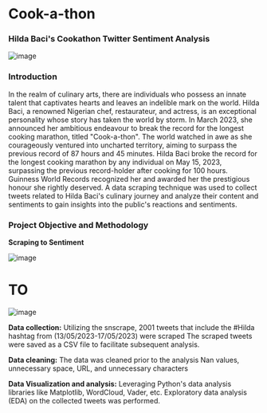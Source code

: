 # Cook-a-thon
### Hilda Baci's Cookathon Twitter Sentiment Analysis
 ![image](https://github.com/Egunjobi-Tunde/Cook-a-thon/assets/105982006/2dcd8050-e5ad-4d28-a57d-c35e95d45475)
### Introduction
In the realm of culinary arts, there are individuals who possess an innate talent that captivates hearts and leaves an indelible mark on the world. Hilda Baci, a renowned Nigerian chef, restaurateur, and actress, is an exceptional personality whose story has taken the world by storm. In March 2023, she announced her ambitious endeavour to break the record for the longest cooking marathon, titled "Cook-a-thon". The world watched in awe as she courageously ventured into uncharted territory, aiming to surpass the previous record of 87 hours and 45 minutes. Hilda Baci broke the record for the longest cooking marathon by any individual on May 15, 2023, surpassing the previous record-holder after cooking for 100 hours. Guinness World Records recognized her and awarded her the prestigious honour she rightly deserved.
A data scraping technique was used to collect tweets related to Hilda Baci's culinary journey and analyze their content and sentiments to gain insights into the public's reactions and sentiments.
### Project Objective and Methodology
**Scraping to Sentiment**

![image](https://github.com/Egunjobi-Tunde/Cook-a-thon/assets/105982006/fa442d92-f15e-49c0-b0c9-c65962819593)
# TO
![image](https://github.com/Egunjobi-Tunde/Cook-a-thon/assets/105982006/8b956317-bd4f-45a6-b78e-ac0b21fe9e07)

**Data collection:** 
Utilizing the snscrape, 2001 tweets that include the #Hilda hashtag from (13/05/2023-17/05/2023) were scraped
The scraped tweets were saved as a CSV file to facilitate subsequent analysis.

**Data cleaning:**
The data was cleaned prior to the analysis
Nan values, unnecessary space, URL, and unnecessary characters

**Data Visualization and analysis:**
Leveraging Python's data analysis libraries like Matplotlib, WordCloud, Vader, etc. Exploratory data analysis (EDA) on the collected tweets was performed.




